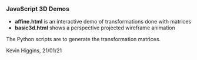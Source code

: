 ### JavaScript 3D Demos

- **affine.html** is an interactive demo of transformations done with matrices
- **basic3d.html** shows a perspective projected wireframe animation

The Python scripts are to generate the transformation matrices.

Kevin Higgins, 21/01/21